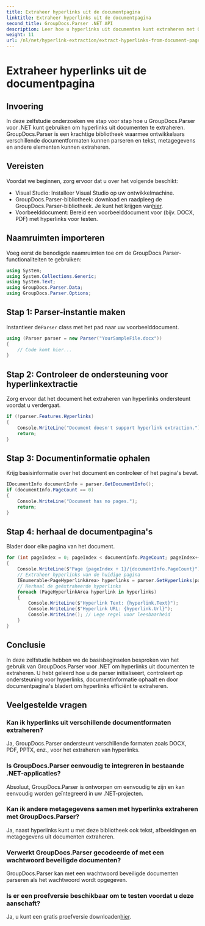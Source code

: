 ```yaml
---
title: Extraheer hyperlinks uit de documentpagina
linktitle: Extraheer hyperlinks uit de documentpagina
second_title: GroupDocs.Parser .NET API
description: Leer hoe u hyperlinks uit documenten kunt extraheren met GroupDocs.Parser voor .NET. Stapsgewijze handleiding voor het extraheren van hyperlinks in C#.
weight: 11
url: /nl/net/hyperlink-extraction/extract-hyperlinks-from-document-page/
---
```


# Extraheer hyperlinks uit de documentpagina

## Invoering
In deze zelfstudie onderzoeken we stap voor stap hoe u GroupDocs.Parser voor .NET kunt gebruiken om hyperlinks uit documenten te extraheren. GroupDocs.Parser is een krachtige bibliotheek waarmee ontwikkelaars verschillende documentformaten kunnen parseren en tekst, metagegevens en andere elementen kunnen extraheren.
## Vereisten
Voordat we beginnen, zorg ervoor dat u over het volgende beschikt:
- Visual Studio: Installeer Visual Studio op uw ontwikkelmachine.
-  GroupDocs.Parser-bibliotheek: download en raadpleeg de GroupDocs.Parser-bibliotheek. Je kunt het krijgen van[hier](https://releases.groupdocs.com/parser/net/).
- Voorbeelddocument: Bereid een voorbeelddocument voor (bijv. DOCX, PDF) met hyperlinks voor testen.

## Naamruimten importeren
Voeg eerst de benodigde naamruimten toe om de GroupDocs.Parser-functionaliteiten te gebruiken:
```csharp
using System;
using System.Collections.Generic;
using System.Text;
using GroupDocs.Parser.Data;
using GroupDocs.Parser.Options;
```
## Stap 1: Parser-instantie maken
 Instantieer de`Parser` class met het pad naar uw voorbeelddocument.
```csharp
using (Parser parser = new Parser("YourSampleFile.docx"))
{
    // Code komt hier...
}
```
## Stap 2: Controleer de ondersteuning voor hyperlinkextractie
Zorg ervoor dat het document het extraheren van hyperlinks ondersteunt voordat u verdergaat.
```csharp
if (!parser.Features.Hyperlinks)
{
    Console.WriteLine("Document doesn't support hyperlink extraction.");
    return;
}
```
## Stap 3: Documentinformatie ophalen
Krijg basisinformatie over het document en controleer of het pagina's bevat.
```csharp
IDocumentInfo documentInfo = parser.GetDocumentInfo();
if (documentInfo.PageCount == 0)
{
    Console.WriteLine("Document has no pages.");
    return;
}
```
## Stap 4: herhaal de documentpagina's
Blader door elke pagina van het document.
```csharp
for (int pageIndex = 0; pageIndex < documentInfo.PageCount; pageIndex++)
{
    Console.WriteLine($"Page {pageIndex + 1}/{documentInfo.PageCount}");
    // Extraheer hyperlinks van de huidige pagina
    IEnumerable<PageHyperlinkArea> hyperlinks = parser.GetHyperlinks(pageIndex);
    // Herhaal de geëxtraheerde hyperlinks
    foreach (PageHyperlinkArea hyperlink in hyperlinks)
    {
        Console.WriteLine($"Hyperlink Text: {hyperlink.Text}");
        Console.WriteLine($"Hyperlink URL: {hyperlink.Url}");
        Console.WriteLine(); // Lege regel voor leesbaarheid
    }
}
```

## Conclusie
In deze zelfstudie hebben we de basisbeginselen besproken van het gebruik van GroupDocs.Parser voor .NET om hyperlinks uit documenten te extraheren. U hebt geleerd hoe u de parser initialiseert, controleert op ondersteuning voor hyperlinks, documentinformatie ophaalt en door documentpagina's bladert om hyperlinks efficiënt te extraheren.

## Veelgestelde vragen
### Kan ik hyperlinks uit verschillende documentformaten extraheren?
Ja, GroupDocs.Parser ondersteunt verschillende formaten zoals DOCX, PDF, PPTX, enz., voor het extraheren van hyperlinks.
### Is GroupDocs.Parser eenvoudig te integreren in bestaande .NET-applicaties?
Absoluut, GroupDocs.Parser is ontworpen om eenvoudig te zijn en kan eenvoudig worden geïntegreerd in uw .NET-projecten.
### Kan ik andere metagegevens samen met hyperlinks extraheren met GroupDocs.Parser?
Ja, naast hyperlinks kunt u met deze bibliotheek ook tekst, afbeeldingen en metagegevens uit documenten extraheren.
### Verwerkt GroupDocs.Parser gecodeerde of met een wachtwoord beveiligde documenten?
GroupDocs.Parser kan met een wachtwoord beveiligde documenten parseren als het wachtwoord wordt opgegeven.
### Is er een proefversie beschikbaar om te testen voordat u deze aanschaft?
 Ja, u kunt een gratis proefversie downloaden[hier](https://releases.groupdocs.com/).